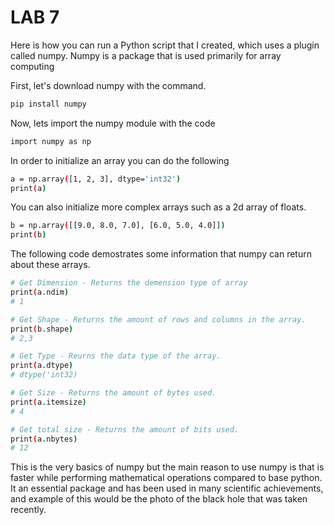 # LAB 7
Here is how you can run a Python script that I created, which uses a plugin called numpy.
Numpy is a package that is used primarily for array computing 

First, let's download numpy with the command.

```bash
pip install numpy
```

Now, lets import the numpy module with the code 
```bash
import numpy as np
```
In order to initialize an array you can do the following
```bash
a = np.array([1, 2, 3], dtype='int32')
print(a)
```

You can also initialize more complex arrays such as a 2d array of floats.
```bash
b = np.array([[9.0, 8.0, 7.0], [6.0, 5.0, 4.0]])
print(b)
```
The following code demostrates some information that numpy can return about these arrays.
```bash
# Get Dimension - Returns the demension type of array 
print(a.ndim)
# 1

# Get Shape - Returns the amount of rows and columns in the array.
print(b.shape)
# 2,3

# Get Type - Reurns the data type of the array.
print(a.dtype)
# dtype('int32)

# Get Size - Returns the amount of bytes used.
print(a.itemsize)
# 4

# Get total size - Returns the amount of bits used.
print(a.nbytes)
# 12 
```

This is the very basics of numpy but the main reason to use numpy is that is faster while performing mathematical operations compared to base python. It an essential package and has been used in many scientific achievements, and example of this would be the photo of the black hole that was taken recently.